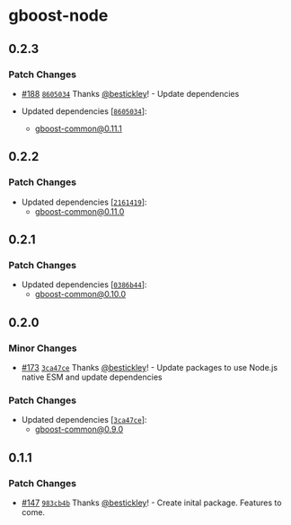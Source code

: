 # gboost-node

## 0.2.3

### Patch Changes

- [#188](https://github.com/awslabs/green-boost/pull/188) [`8605034`](https://github.com/awslabs/green-boost/commit/86050348f2cd022acbe433a33cae83f048a4283e) Thanks [@bestickley](https://github.com/bestickley)! - Update dependencies

- Updated dependencies [[`8605034`](https://github.com/awslabs/green-boost/commit/86050348f2cd022acbe433a33cae83f048a4283e)]:
  - gboost-common@0.11.1

## 0.2.2

### Patch Changes

- Updated dependencies [[`2161419`](https://github.com/awslabs/green-boost/commit/21614193f619eecda922ea60bab82e5de15210f9)]:
  - gboost-common@0.11.0

## 0.2.1

### Patch Changes

- Updated dependencies [[`0386b44`](https://github.com/awslabs/green-boost/commit/0386b44f30a80e3d62a2f5445a24162648e10fcb)]:
  - gboost-common@0.10.0

## 0.2.0

### Minor Changes

- [#173](https://github.com/awslabs/green-boost/pull/173) [`3ca47ce`](https://github.com/awslabs/green-boost/commit/3ca47cec0b8e428782980f2dbba6cb02ac3b1314) Thanks [@bestickley](https://github.com/bestickley)! - Update packages to use Node.js native ESM and update dependencies

### Patch Changes

- Updated dependencies [[`3ca47ce`](https://github.com/awslabs/green-boost/commit/3ca47cec0b8e428782980f2dbba6cb02ac3b1314)]:
  - gboost-common@0.9.0

## 0.1.1

### Patch Changes

- [#147](https://github.com/awslabs/green-boost/pull/147) [`983cb4b`](https://github.com/awslabs/green-boost/commit/983cb4b26fbb40b3d0b694a091e177094d3a8f25) Thanks [@bestickley](https://github.com/bestickley)! - Create inital package. Features to come.
